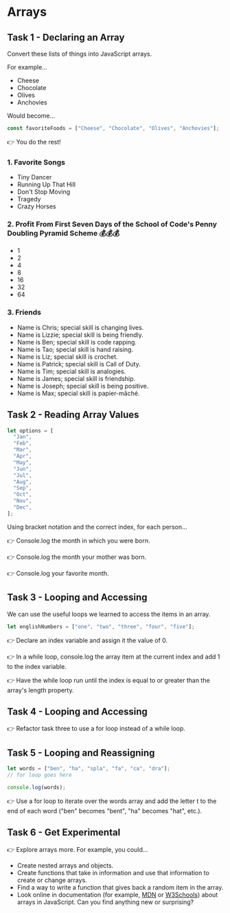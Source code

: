 # Arrays


## Task 1 - Declaring an Array

Convert these lists of things into JavaScript arrays.

For example...

- Cheese
- Chocolate
- Olives
- Anchovies

Would become...

```js
const favoriteFoods = ["Cheese", "Chocolate", "Olives", "Anchovies"];
```

👉 You do the rest!

### 1. Favorite Songs

- Tiny Dancer
- Running Up That Hill
- Don't Stop Moving
- Tragedy
- Crazy Horses

### 2. Profit From First Seven Days of the School of Code's Penny Doubling Pyramid Scheme 💰💰💰

- 1
- 2
- 4
- 8
- 16
- 32
- 64

### 3. Friends

- Name is Chris; special skill is changing lives.
- Name is Lizzie; special skill is being friendly.
- Name is Ben; special skill is code rapping.
- Name is Tao; special skill is hand raising.
- Name is Liz; special skill is crochet.
- Name is Patrick; special skill is Call of Duty.
- Name is Tim; special skill is analogies.
- Name is James; special skill is friendship.
- Name is Joseph; special skill is being positive.
- Name is Max; special skill is papier-mâché.

## Task 2 - Reading Array Values

```js
let options = [
  "Jan",
  "Feb",
  "Mar",
  "Apr",
  "May",
  "Jun",
  "Jul",
  "Aug",
  "Sep",
  "Oct",
  "Nov",
  "Dec",
];
```

Using bracket notation and the correct index, for each person...

👉 Console.log the month in which you were born.

👉 Console.log the month your mother was born.

👉 Console.log your favorite month.

## Task 3 - Looping and Accessing

We can use the useful loops we learned to access the items in an array.

```js
let englishNumbers = ["one", "two", "three", "four", "five"];
```

👉 Declare an index variable and assign it the value of 0.

👉 In a while loop, console.log the array item at the current index and add 1 to the index variable.

👉 Have the while loop run until the index is equal to or greater than the array's length property.

## Task 4 - Looping and Accessing

👉 Refactor task three to use a for loop instead of a while loop.

## Task 5 - Looping and Reassigning

```js
let words = ["ben", "ha", "spla", "fa", "ca", "dra"];
// for loop goes here

console.log(words);
```

👉 Use a for loop to iterate over the words array and add the letter t to the end of each word ("ben" becomes "bent", "ha" becomes "hat", etc.).

## Task 6 - Get Experimental

👉 Explore arrays more. For example, you could...

- Create nested arrays and objects.
- Create functions that take in information and use that information to create or change arrays.
- Find a way to write a function that gives back a random item in the array.
- Look online in documentation (for example, [MDN](https://developer.mozilla.org/en-US/docs/Web/JavaScript/Reference/Global_Objects/Array) or [W3Schools](https://www.w3schools.com/js/js_arrays.asp)) about arrays in JavaScript. Can you find anything new or surprising?
